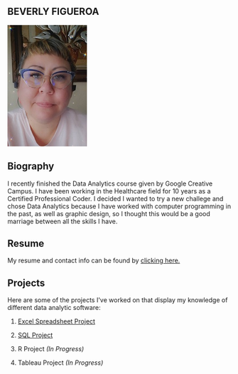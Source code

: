 ## BEVERLY FIGUEROA

![Beverly Figueroa](https://github.com/BeverlyFigueroa/Projects/blob/main/BeverlyFigueroa1.jpg)


## Biography

I recently finished the Data Analytics course given by Google Creative Campus. I have been working in the Healthcare field for 10 years as a Certified Professional Coder. I decided I wanted to try a new challege and chose Data Analytics because I have worked with computer programming in the past, as well as graphic design, so I thought this would be a good marriage between all the skills I have. 

## Resume

My resume and contact info can be found by [clicking here.](https://github.com/BeverlyFigueroa/Projects/blob/main/Resume2022.pdf)

## Projects

Here are some of the projects I've worked on that display my knowledge of different data analytic software:

1. [Excel Spreadsheet Project](https://github.com/BeverlyFigueroa/Projects/blob/main/BikeProject.pdf)

2. [SQL Project](https://github.com/BeverlyFigueroa/Projects/blob/main/Covid_SQL_Query)

3. R Project _(In Progress)_

4. Tableau Project _(In Progress)_

